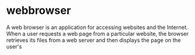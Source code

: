 # webbrowser
A web browser is an application for accessing websites and the Internet. When a user requests a web page from a particular website, the browser retrieves its files from a web server and then displays the page on the user's 
